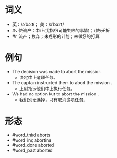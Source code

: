 # 词义
- 英：/əˈbɔːt/； 美：/əˈbɔːrt/
- #v 使流产；中止(尤指很可能失败的事情)；(使)夭折
- #n 流产；放弃；未成形的计划；未做好的打算
# 例句
- The decision was made to abort the mission
	- 决定中止这项任务。
- The captain instructed them to abort the mission .
	- 上尉指示他们中止执行任务。
- We had no option but to abort the mission .
	- 我们别无选择，只有取消这项任务。
# 形态
- #word_third aborts
- #word_ing aborting
- #word_done aborted
- #word_past aborted
